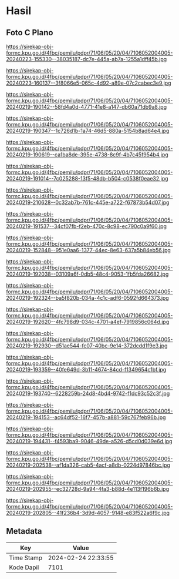 # Hasil

## Foto C Plano

https://sirekap-obj-formc.kpu.go.id/4fbc/pemilu/pdpr/71/06/05/20/04/7106052004005-20240223-155330--38035187-dc7e-445a-ab7a-1255a1dff45b.jpg

https://sirekap-obj-formc.kpu.go.id/4fbc/pemilu/pdpr/71/06/05/20/04/7106052004005-20240223-160137--3f8066e5-065c-4d92-a89e-07c2cabec3e9.jpg

https://sirekap-obj-formc.kpu.go.id/4fbc/pemilu/pdpr/71/06/05/20/04/7106052004005-20240219-190142--58fd4a0d-4771-41e8-a147-db60a71db9a8.jpg

https://sirekap-obj-formc.kpu.go.id/4fbc/pemilu/pdpr/71/06/05/20/04/7106052004005-20240219-190347--1c726d1b-1a74-46d5-880a-5154b8ad64e4.jpg

https://sirekap-obj-formc.kpu.go.id/4fbc/pemilu/pdpr/71/06/05/20/04/7106052004005-20240219-190619--ca1ba8de-395e-4738-8c9f-4b7c45f954b4.jpg

https://sirekap-obj-formc.kpu.go.id/4fbc/pemilu/pdpr/71/06/05/20/04/7106052004005-20240219-191014--7c025288-13f5-48db-b504-c0538f0eae32.jpg

https://sirekap-obj-formc.kpu.go.id/4fbc/pemilu/pdpr/71/06/05/20/04/7106052004005-20240219-210628--0c32ab7b-761c-445e-a722-f67873b54d07.jpg

https://sirekap-obj-formc.kpu.go.id/4fbc/pemilu/pdpr/71/06/05/20/04/7106052004005-20240219-191537--34cf07fb-f2eb-470c-8c98-ec790c0a9f60.jpg

https://sirekap-obj-formc.kpu.go.id/4fbc/pemilu/pdpr/71/06/05/20/04/7106052004005-20240219-152848--951e0aa6-1377-44ec-8e63-637a5b84eb56.jpg

https://sirekap-obj-formc.kpu.go.id/4fbc/pemilu/pdpr/71/06/05/20/04/7106052004005-20240219-192038--03109a6f-0db5-48c4-9053-1fb5fda26682.jpg

https://sirekap-obj-formc.kpu.go.id/4fbc/pemilu/pdpr/71/06/05/20/04/7106052004005-20240219-192324--ba5f820b-034a-4c1c-adf6-0592fd664373.jpg

https://sirekap-obj-formc.kpu.go.id/4fbc/pemilu/pdpr/71/06/05/20/04/7106052004005-20240219-192620--4fc798d9-034c-4701-a4ef-7919856c064d.jpg

https://sirekap-obj-formc.kpu.go.id/4fbc/pemilu/pdpr/71/06/05/20/04/7106052004005-20240219-192930--d51ae544-fc07-40bc-9e14-372dcdd1f9e3.jpg

https://sirekap-obj-formc.kpu.go.id/4fbc/pemilu/pdpr/71/06/05/20/04/7106052004005-20240219-193359--40fe649d-3b11-4674-84cd-f1349654c1bf.jpg

https://sirekap-obj-formc.kpu.go.id/4fbc/pemilu/pdpr/71/06/05/20/04/7106052004005-20240219-193740--6228259b-24d8-4bd4-9742-f1dc93c52c3f.jpg

https://sirekap-obj-formc.kpu.go.id/4fbc/pemilu/pdpr/71/06/05/20/04/7106052004005-20240219-194153--ac64df52-16f7-457b-a881-59c767feb96b.jpg

https://sirekap-obj-formc.kpu.go.id/4fbc/pemilu/pdpr/71/06/05/20/04/7106052004005-20240219-194431--f4593ba9-9046-49de-a526-d5cd0d039e6d.jpg

https://sirekap-obj-formc.kpu.go.id/4fbc/pemilu/pdpr/71/06/05/20/04/7106052004005-20240219-202538--af1da326-cab5-4acf-a8db-0224d97846bc.jpg

https://sirekap-obj-formc.kpu.go.id/4fbc/pemilu/pdpr/71/06/05/20/04/7106052004005-20240219-202955--ec32728d-9a94-4fa3-b88d-4e113f196b6b.jpg

https://sirekap-obj-formc.kpu.go.id/4fbc/pemilu/pdpr/71/06/05/20/04/7106052004005-20240219-202805--41f236b4-3d9d-4057-9148-e83f522a6f9c.jpg


## Metadata

| Key        | Value               |
| ---------- | ------------------- |
| Time Stamp | 2024-02-24 22:33:55 |
| Kode Dapil | 7101                |



